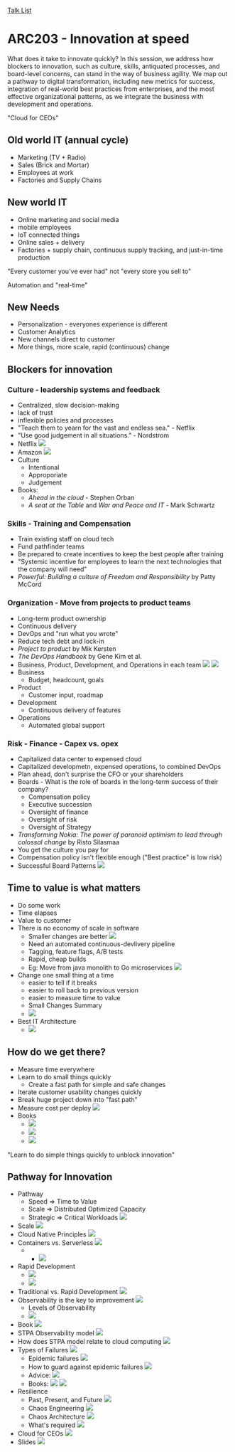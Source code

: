 [Talk List](./README.md)
# ARC203 - Innovation at speed

What does it take to innovate quickly? In this session, we address how blockers to innovation, such as culture, skills, antiquated processes, and board-level concerns, can stand in the way of business agility. We map out a pathway to digital transformation, including new metrics for success, integration of real-world best practices from enterprises, and the most effective organizational patterns, as we integrate the business with development and operations.

"Cloud for CEOs"

## Old world IT (annual cycle)
- Marketing (TV + Radio)
- Sales (Brick and Mortar)
- Employees at work
- Factories and Supply Chains

## New world IT
- Online marketing and social media
- mobile employees 
- IoT connected things
- Online sales + delivery
- Factories + supply chain, continuous supply tracking, and just-in-time production

"Every customer you've ever had" not "every store you sell to"

Automation and "real-time"

## New Needs
- Personalization - everyones experience is different
- Customer Analytics
- New channels direct to customer
- More things, more scale, rapid (continuous) change

## Blockers for innovation

### Culture - leadership systems and feedback
- Centralized, slow decision-making
- lack of trust
- inflexible policies and processes
- "Teach them to yearn for the vast and endless sea." - Netflix
- "Use good judgement in all situations." - Nordstrom
- Netflix ![](./Photos/ARC203/IMG_1871.JPG)
- Amazon ![](./Photos/ARC203/IMG_1872.JPG)
- Culture
    - Intentional
    - Approporiate
    - Judgement
- Books:
    - _Ahead in the cloud_ - Stephen Orban
    - _A seat at the Table_ and _War and Peace and IT_ - Mark Schwartz

### Skills - Training and Compensation
- Train existing staff on cloud tech
- Fund pathfinder teams
- Be prepared to create incentives to keep the best people after training
- "Systemic incentive for employees to learn the next technologies that the company will need"
- _Powerful: Building a culture of Freedom and Responsibility_ by Patty McCord

### Organization - Move from projects to product teams
- Long-term product ownership
- Continuous delivery
- DevOps and "run what you wrote"
- Reduce tech debt and lock-in
- _Project to product_ by Mik Kersten
- _The DevOps Handbook_ by Gene Kim et al.
- Business, Product, Development, and Operations in each team ![](./Photos/ARC203/IMG_1873.JPG)
![](./Photos/ARC203/IMG_1874.JPG)
- Business
    - Budget, headcount, goals
- Product
    - Customer input, roadmap
- Development
    - Continuous delivery of features
- Operations
    - Automated global support
    
### Risk - Finance - Capex vs. opex
- Capitalized data center to expensed cloud
- Capitalized developmetn, expensed operations, to combined DevOps
- Plan ahead, don't surprise the CFO or your shareholders
- Boards - What is the role of boards in the long-term success of their company?
    - Compensation policy
    - Executive succession
    - Oversight of finance
    - Oversight of risk
    - Oversight of Strategy
- _Transforming Nokia: The power of paranoid optimism to lead through colossal change_ by Risto Silasmaa
- You get the culture you pay for
- Compensation policy isn't flexible enough ("Best practice" is low risk)
- Successful Board Patterns ![](./Photos/ARC203/IMG_1875.JPG)
    
## Time to value is what matters
- Do some work
- Time elapses
- Value to customer
- There is no economy of scale in software
    - Smaller changes are better ![](./Photos/ARC203/IMG_1876.JPG)
    - Need an automated continuous-devlivery pipeline
    - Tagging, feature flags, A/B tests
    - Rapid, cheap builds
    - Eg: Move from java monolith to Go microservices ![](./Photos/ARC203/IMG_1877.JPG)
- Change one small thing at a time
    - easier to tell if it breaks
    - easier to roll back to previous version
    - easier to measure time to value
    - Small Changes Summary
    - ![](./Photos/ARC203/IMG_1878.JPG)
- Best IT Architecture
    - ![](./Photos/ARC203/IMG_1883.JPG)


## How do we get there?
- Measure time everywhere
- Learn to do small things quickly
    - Create a fast path for simple and safe changes
- Iterate customer usability changes quickly
- Break huge project down into "fast path"
- Measure cost per deploy ![](./Photos/ARC203/IMG_1879.JPG)
- Books
    - ![](./Photos/ARC203/IMG_1880.JPG)
    - ![](./Photos/ARC203/IMG_1881.JPG)
    - ![](./Photos/ARC203/IMG_1882.JPG)

"Learn to do simple things quickly to unblock innovation"

## Pathway for Innovation
- Pathway
    - Speed => Time to Value
    - Scale => Distributed Optimized Capacity
    - Strategic => Critical Workloads
![](./Photos/ARC203/IMG_1884.JPG)
- Scale
![](./Photos/ARC203/IMG_1885.JPG)
- Cloud Native Principles
![](./Photos/ARC203/IMG_1886.JPG)
- Containers vs. Serverless
![](./Photos/ARC203/IMG_1887.JPG)
    - - ![](./Photos/ARC203/IMG_1891.JPG)
- Rapid Development
    - ![](./Photos/ARC203/IMG_1888.JPG)
    - ![](./Photos/ARC203/IMG_1889.JPG)
- Traditional vs. Rapid Development
![](./Photos/ARC203/IMG_1890.JPG)
- Observability is the key to improvement
![](./Photos/ARC203/IMG_1892.JPG)
    - Levels of Observability
    - ![](./Photos/ARC203/IMG_1893.JPG)
- Book
![](./Photos/ARC203/IMG_1894.JPG)
- STPA Observability model
![](./Photos/ARC203/IMG_1895.JPG)
- How does STPA model relate to cloud computing
![](./Photos/ARC203/IMG_1896.JPG)
- Types of Failures
![](./Photos/ARC203/IMG_1897.JPG)
    - Epidemic failures
![](./Photos/ARC203/IMG_1898.JPG)
    - How to guard against epidemic failures
![](./Photos/ARC203/IMG_1899.JPG)
    - Advice: 
![](./Photos/ARC203/IMG_1900.JPG) 
    - Books:
![](./Photos/ARC203/IMG_1901.JPG)
![](./Photos/ARC203/IMG_1902.JPG)
- Resilience 
    - Past, Present, and Future
![](./Photos/ARC203/IMG_1903.JPG)
    - Chaos Engineering
![](./Photos/ARC203/IMG_1904.JPG)
    - Chaos Architecture
![](./Photos/ARC203/IMG_1905.JPG)
    - What's required
![](./Photos/ARC203/IMG_1906.JPG)
- Cloud for CEOs
![](./Photos/ARC203/IMG_1907.JPG)
- Slides
![](./Photos/ARC203/IMG_1908.JPG)